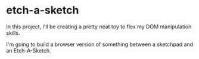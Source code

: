 # etch-a-sketch

In this project, i'll be creating a pretty neat toy to flex my DOM manipulation skills.

I'm going to build a browser version of something between a sketchpad and an Etch-A-Sketch.